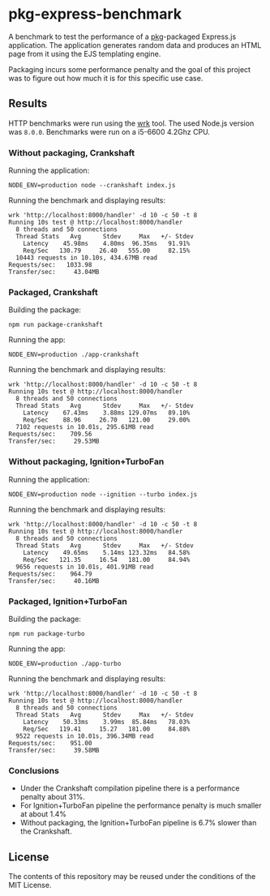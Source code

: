 # pkg-express-benchmark

A benchmark to test the performance of a [pkg][pkg]-packaged Express.js
application. The application generates random data and produces an HTML
page from it using the EJS templating engine.

[pkg]:https://github.com/zeit/pkg

Packaging incurs some performance penalty and the goal of this project
was to figure out how much it is for this specific use case.

## Results

HTTP benchmarks were run using the [wrk][wrk] tool. The used Node.js
version was `8.0.0`. Benchmarks were run on a i5-6600 4.2Ghz CPU.

[wrk]:https://github.com/wg/wrk

### Without packaging, Crankshaft

Running the application:

```
NODE_ENV=production node --crankshaft index.js
```

Running the benchmark and displaying results:

```
wrk 'http://localhost:8000/handler' -d 10 -c 50 -t 8
Running 10s test @ http://localhost:8000/handler
  8 threads and 50 connections
  Thread Stats   Avg      Stdev     Max   +/- Stdev
    Latency    45.98ms    4.80ms  96.35ms   91.91%
    Req/Sec   130.79     26.40   555.00     82.15%
  10443 requests in 10.10s, 434.67MB read
Requests/sec:   1033.98
Transfer/sec:     43.04MB
```

### Packaged, Crankshaft

Building the package:

```
npm run package-crankshaft
```

Running the app:

```
NODE_ENV=production ./app-crankshaft
```

Running the benchmark and displaying results:

```
wrk 'http://localhost:8000/handler' -d 10 -c 50 -t 8
Running 10s test @ http://localhost:8000/handler
  8 threads and 50 connections
  Thread Stats   Avg      Stdev     Max   +/- Stdev
    Latency    67.43ms    3.88ms 129.07ms   89.10%
    Req/Sec    88.96     26.70   121.00     29.00%
  7102 requests in 10.01s, 295.61MB read
Requests/sec:    709.56
Transfer/sec:     29.53MB
```

### Without packaging, Ignition+TurboFan

Running the application:

```
NODE_ENV=production node --ignition --turbo index.js
```

Running the benchmark and displaying results:

```
wrk 'http://localhost:8000/handler' -d 10 -c 50 -t 8
Running 10s test @ http://localhost:8000/handler
  8 threads and 50 connections
  Thread Stats   Avg      Stdev     Max   +/- Stdev
    Latency    49.65ms    5.14ms 123.32ms   84.58%
    Req/Sec   121.35     16.54   181.00     84.94%
  9656 requests in 10.01s, 401.91MB read
Requests/sec:    964.79
Transfer/sec:     40.16MB
```

### Packaged, Ignition+TurboFan

Building the package:

```
npm run package-turbo
```

Running the app:

```
NODE_ENV=production ./app-turbo
```

Running the benchmark and displaying results:

```
wrk 'http://localhost:8000/handler' -d 10 -c 50 -t 8
Running 10s test @ http://localhost:8000/handler
  8 threads and 50 connections
  Thread Stats   Avg      Stdev     Max   +/- Stdev
    Latency    50.33ms    3.99ms  85.84ms   78.03%
    Req/Sec   119.41     15.27   181.00     84.88%
  9522 requests in 10.01s, 396.34MB read
Requests/sec:    951.00
Transfer/sec:     39.58MB
```

### Conclusions

 * Under the Crankshaft compilation pipeline there is a performance
   penalty about 31%.
 * For Ignition+TurboFan pipeline the performance penalty is much
   smaller at about 1.4%
 * Without packaging, the Ignition+TurboFan pipeline is 6.7% slower
   than the Crankshaft.

## License

The contents of this repository may be reused under the conditions of
the MIT License.
